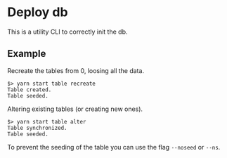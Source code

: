 # Deploy db

This is a utility CLI to correctly init the db.

## Example

Recreate the tables from 0, loosing all the data.
```
$> yarn start table recreate
Table created.
Table seeded.
```

Altering existing tables (or creating new ones).
```
$> yarn start table alter
Table synchronized.
Table seeded.
```

To prevent the seeding of the table you can use the flag `--noseed` or `--ns`.